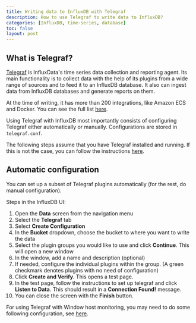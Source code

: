 ```yaml
---
title: Writing data to InfluxDB with Telegraf
description: How to use Telegraf to write data to InfluxDB?
categories: [InfluxDB, time-series, database]
toc: false
layout: post
---
```

## What is Telegraf?

[Telegraf](https://www.influxdata.com/time-series-platform/telegraf/) is InfluxData's time series data collection and reporting agent. Its main functionality is to collect data with the help of its plugins from a wide range of sources and to feed it to an InfluxDB database. It also can ingest data from InfluxDB databases and generate reports on them.

At the time of writing, it has more than 200 integrations, like Amazon ECS and Docker. You can see the full list [here](https://www.influxdata.com/products/integrations/).

Using Telegraf with InfluxDB most importantly consists of configuring Telegraf either automatically or manually. Configurations are stored in `telegraf.conf`.

The following steps assume that you have Telegraf installed and running. If this is not the case, you can follow the instructions [here](https://docs.influxdata.com/telegraf/v1.16/introduction/installation/).

## Automatic configuration

You can set up a subset of Telegraf plugins automatically (for the rest, do manual configuration).

Steps in the InfluxDB UI:

1. Open the **Data** screen from the navigation menu
2. Select the **Telegraf** tab
3. Select **Create Configuration**
4. In the **Bucket** dropdown, choose the bucket to where you want to write the data
5. Select the plugin groups you would like to use and click **Continue**. This will open a new window
6. In the window, add a name and description (optional)
7. If needed, configure the individual plugins within the group. (A green checkmark denotes plugins with no need of configuration)
8. Click **Create and Verify**. This opens a test page.
9. In the test page, follow the instructions to set up telegraf and click **Listen to Data**. This should result in a **Connection Found!** message.
10. You can close the screen with the **Finish** button.

For using Telegraf with Window host monitoring, you may need to do some following configuration, see [here](https://docs.influxdata.com/influxdb/v2.0/write-data/no-code/use-telegraf/auto-config/#windows).
